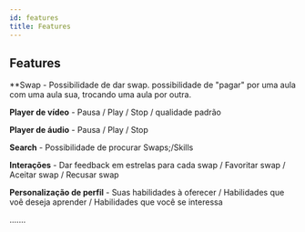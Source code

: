 ```yaml
---
id: features
title: Features
---
```

## Features

**Swap - Possibilidade de dar swap. possibilidade de "pagar" por uma aula com uma aula sua, trocando uma aula por outra.

**Player de vídeo** - Pausa / Play / Stop / qualidade padrão

**Player de áudio** - Pausa / Play / Stop

**Search** - Possibilidade de procurar Swaps;/Skills

**Interações** - Dar feedback em estrelas para cada swap / Favoritar swap / Aceitar swap / Recusar swap

**Personalização de perfil** - Suas habilidades à oferecer / Habilidades que voê deseja aprender / Habilidades que você se interessa

.......

</p>
